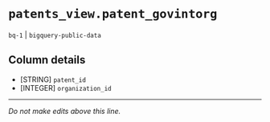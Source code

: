 # `patents_view.patent_govintorg`
`bq-1` | `bigquery-public-data`

## Column details
* [STRING]    `patent_id`
* [INTEGER]   `organization_id`

-------------------------------------------------------------------------------
*Do not make edits above this line.*
